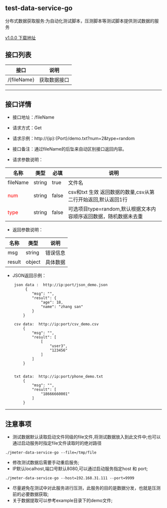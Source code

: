 ## test-data-service-go
分布式数据获取服务:为自动化测试脚本，压测脚本等测试脚本提供测试数据的服务

[v1.0.0 下载地址](https://github.com/dperfly/test-data-service-go/releases/tag/1.0.0) 

 ## 接口列表

|  接口  | 说明 |
|------ |----- |
|/{fileName} | 获取数据接口|

***

## 接口详情
* 接口地址：/fileName

* 请求方式：Get

* 请求示例：http://{ip}:{Port}/demo.txt?num=2&type=random

* 接口备注：通过fileName的后坠来自动区别接口返回内容。

* 请求参数说明：

| 名称 | 类型 | 必填 |说明|
|----- |------| ---- |----|
|fileName |string|true|文件名|
|<font color=red>num | string |false|csv和txt 生效 返回数据的数量,csv从第二行开始返回,默认返回1行|
|<font color=red>type | string |false|可选项目type=random,默认根据文本内容顺序返回数据，随机数据未去重|

* 返回参数说明：

| 名称 | 类型 |说明|
|----- |------|----|
| msg | string|错误信息
|result | object|具体数据|

* JSON返回示例：
```
    json data :  http://ip:port/json_demo.json
         {
            "msg": "",
            "result": {
                "age": 18,
                "name": "zhang san"
            }
        }

    csv data:  http://ip:port/csv_demo.csv
        {
            "msg": "",
            "result": [
                [
                    "user3",
                    "123456"
                ]
            ]
        }


    txt data:  http://ip:port/phone_demo.txt
        {
            "msg": "",
            "result": [
                "18666660001"
            ]
        }

```
---

## 注意事项
* 测试数据默认读取启动文件同级的file文件,将测试数据放入到此文件中;也可以通过启动服务时指定file文件读取时的绝对路径
 ```
 ./jmeter-data-service-go --file=/tmp/file
 ```
* 修改测试数据后需要手动重启服务;
* IP默认localhost,端口号默认8080,可以通过启动服务指定host 和 port;
 ```
 ./jmeter-data-service-go --host=192.168.31.111 --port=9999
 ```
* 尽量避免在测试中对此服务进行压测，此服务的目的是数据分发，也就是压测前的必要数据获取;
* 关于数据提取可以参考example目录下的demo文件;
